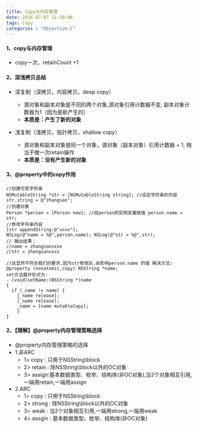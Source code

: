 ```yaml
---
title: Copy与内存管理
date: 2016-07-07 11:39:06
tags: Copy
categories : "Objective-C"
---
```


#### 1、copy与内存管理

 * copy一次，retainCount +1

#### 2、深浅拷贝总结

 * 深复制（深拷贝，内容拷贝，deep copy）
   * 源对象和副本对象是不同的两个对象,源对象引用计数器不变, 副本对象计数器为1（因为是新产生的）
   * __本质是：产生了新的对象__

 * 浅复制（浅拷贝，指针拷贝，shallow copy）
   * 源对象和副本对象是同一个对象，源对象（副本对象）引用计数器 + 1, 相当于做一次retain操作
   * __本质是：没有产生新的对象__

#### 3、@property中的copy作用

```objc
//创建可变字符串
NSMutableString *str = [NSMutableString string]; //设定字符串的内容
str.string = @"zhangsan";
//创建对象
Person *person = [Person new]; //给person的实例变量赋值 person.name = str;
//修改字符串内容
[str appendString:@"xxxx"];
NSLog(@"name = %@",person.name); NSLog(@"str = %@",str);
// 输出结果：
//name = zhangsanxxxx
//str = zhangsanxxxx

//这显然不符合我们的要求,因为str修改后,会影响person.name 的值 解决方法:
@property (nonatomic,copy) NSString *name;
set方法展开形式为:
- (void)setName:(NSString *)name
{
  if (_name != name) {
    [_name release];
    [_name release];
    _name = [name mutableCopy];
    }
}
```

#### 2、【理解】@property内存管理策略选择
* @property内存管理策略的选择
 * 1.非ARC
    * 1> copy : 只用于NSString\block
    * 2> retain : 除NSString\block以外的OC对象
    * 3> assign:基本数据类型、枚举、结构体(非OC对象),当2个对象相互引用,一端用retain,一端用assign
 * 2.ARC
    * 1> copy : 只用于NSString\block
    * 2> strong : 除NSString\block以外的OC对象
    * 3> weak : 当2个对象相互引用,一端用strong,一端用weak
    * 4> assgin : 基本数据类型、枚举、结构体(非OC对象)

